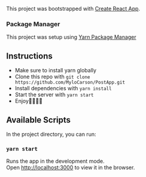 This project was bootstrapped with [Create React App](https://github.com/facebook/create-react-app).
 ### Package Manager
 This project was setup using [Yarn Package Manager](https://yarnpkg.com/en/docs/getting-started)
## Instructions
* Make sure to install yarn globally
* Clone this repo with `git clone https://github.com/MyloCarson/PostApp.git`
* Install dependencies with `yarn install`
* Start the server with `yarn start`
* Enjoy🥳🥳🥳🥳
## Available Scripts

In the project directory, you can run:

### `yarn start`

Runs the app in the development mode.<br>
Open [http://localhost:3000](http://localhost:3000) to view it in the browser.
